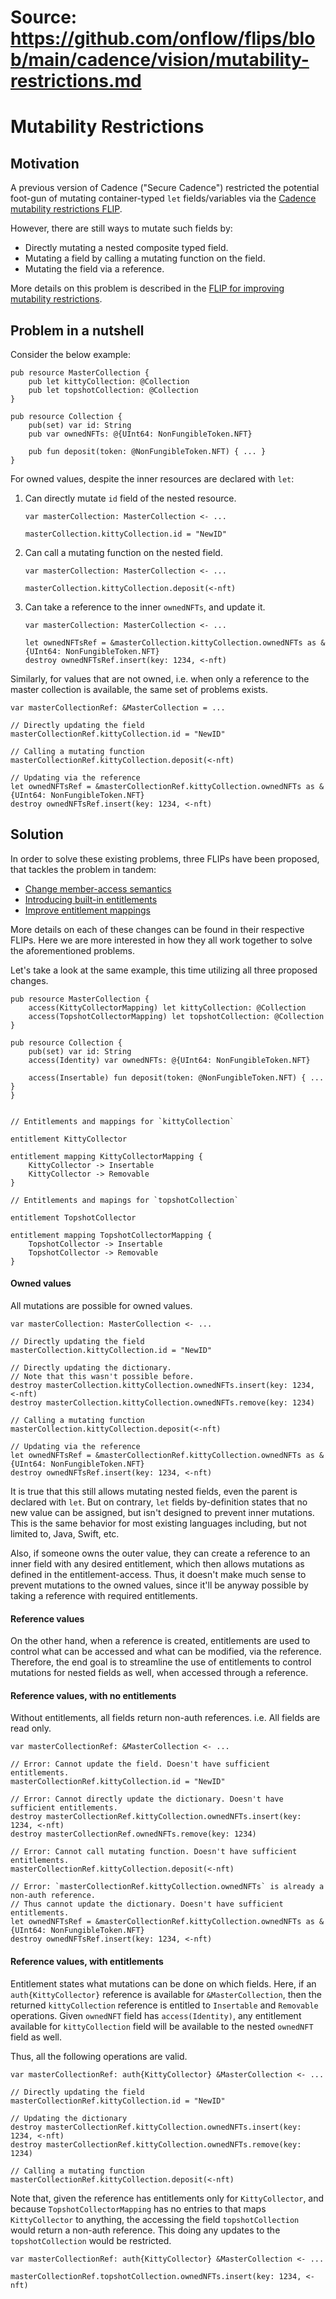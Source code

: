 # Source: https://github.com/onflow/flips/blob/main/cadence/vision/mutability-restrictions.md

# Mutability Restrictions

## Motivation

A previous version of Cadence ("Secure Cadence") restricted the potential foot-gun of mutating container-typed
`let` fields/variables via the
[Cadence mutability restrictions FLIP](https://github.com/onflow/flips/blob/main/cadence/20211129-cadence-mutability-restrictions.md).

However, there are still ways to mutate such fields by:
- Directly mutating a nested composite typed field.
- Mutating a field by calling a mutating function on the field.
- Mutating the field via a reference.

More details on this problem is described in the [FLIP for improving mutability restrictions](https://github.com/onflow/flips/pull/58).

## Problem in a nutshell

Consider the below example:

```cadence
pub resource MasterCollection {
    pub let kittyCollection: @Collection
    pub let topshotCollection: @Collection
}

pub resource Collection {
    pub(set) var id: String
    pub var ownedNFTs: @{UInt64: NonFungibleToken.NFT}

    pub fun deposit(token: @NonFungibleToken.NFT) { ... }
}
```

For owned values, despite the inner resources are declared with `let`:

1) Can directly mutate `id` field of the nested resource.

    ```cadence
    var masterCollection: MasterCollection <- ...
    
    masterCollection.kittyCollection.id = "NewID"
    ```

2) Can call a mutating function on the nested field.

    ```cadence
    var masterCollection: MasterCollection <- ...
    
    masterCollection.kittyCollection.deposit(<-nft)
    ```

3) Can take a reference to the inner `ownedNFTs`, and update it.

    ```cadence
    var masterCollection: MasterCollection <- ...
    
    let ownedNFTsRef = &masterCollection.kittyCollection.ownedNFTs as &{UInt64: NonFungibleToken.NFT}
    destroy ownedNFTsRef.insert(key: 1234, <-nft)
    ```

Similarly, for values that are not owned, i.e. when only a reference to the master collection is available,
the same set of problems exists.

```cadence
var masterCollectionRef: &MasterCollection = ...

// Directly updating the field
masterCollectionRef.kittyCollection.id = "NewID"

// Calling a mutating function
masterCollectionRef.kittyCollection.deposit(<-nft)

// Updating via the reference
let ownedNFTsRef = &masterCollectionRef.kittyCollection.ownedNFTs as &{UInt64: NonFungibleToken.NFT}
destroy ownedNFTsRef.insert(key: 1234, <-nft)
```

## Solution

In order to solve these existing problems, three FLIPs have been proposed, that tackles the problem in tandem:
- [Change member-access semantics](https://github.com/onflow/flips/pull/89)
- [Introducing built-in entitlements](https://github.com/onflow/flips/pull/86)
- [Improve entitlement mappings](https://github.com/onflow/flips/pull/94)

More details on each of these changes can be found in their respective FLIPs.
Here we are more interested in how they all work together to solve the aforementioned problems.

Let's take a look at the same example, this time utilizing all three proposed changes.

```cadence
pub resource MasterCollection {
    access(KittyCollectorMapping) let kittyCollection: @Collection
    access(TopshotCollectorMapping) let topshotCollection: @Collection
}

pub resource Collection {
    pub(set) var id: String
    access(Identity) var ownedNFTs: @{UInt64: NonFungibleToken.NFT}

    access(Insertable) fun deposit(token: @NonFungibleToken.NFT) { ... }
}


// Entitlements and mappings for `kittyCollection`

entitlement KittyCollector

entitlement mapping KittyCollectorMapping {
    KittyCollector -> Insertable
    KittyCollector -> Removable
}

// Entitlements and mapings for `topshotCollection`

entitlement TopshotCollector

entitlement mapping TopshotCollectorMapping {
    TopshotCollector -> Insertable
    TopshotCollector -> Removable
}
```

#### Owned values

All mutations are possible for owned values.

```cadence
var masterCollection: MasterCollection <- ...

// Directly updating the field
masterCollection.kittyCollection.id = "NewID"

// Directly updating the dictionary.
// Note that this wasn't possible before.
destroy masterCollection.kittyCollection.ownedNFTs.insert(key: 1234, <-nft)
destroy masterCollection.kittyCollection.ownedNFTs.remove(key: 1234)

// Calling a mutating function
masterCollection.kittyCollection.deposit(<-nft)

// Updating via the reference
let ownedNFTsRef = &masterCollectionRef.kittyCollection.ownedNFTs as &{UInt64: NonFungibleToken.NFT}
destroy ownedNFTsRef.insert(key: 1234, <-nft)
```

It is true that this still allows mutating nested fields, even the parent is declared with `let`.
But on contrary, `let` fields by-definition states that no new value can be assigned, but isn't designed to prevent
inner mutations.
This is the same behavior for most existing languages including, but not limited to, Java, Swift, etc.

Also, if someone owns the outer value, they can create a reference to an inner field with any desired entitlement,
which then allows mutations as defined in the entitlement-access.
Thus, it doesn't make much sense to prevent mutations to the owned values, since it'll be anyway possible by taking
a reference with required entitlements.

#### Reference values

On the other hand, when a reference is created, entitlements are used to control what can be accessed and what
can be modified, via the reference.
Therefore, the end goal is to streamline the use of entitlements to control mutations for nested fields as well,
when accessed through a reference.

#### Reference values, with no entitlements

Without entitlements, all fields return non-auth references. i.e. All fields are read only.

```cadence
var masterCollectionRef: &MasterCollection <- ...

// Error: Cannot update the field. Doesn't have sufficient entitlements.
masterCollectionRef.kittyCollection.id = "NewID"

// Error: Cannot directly update the dictionary. Doesn't have sufficient entitlements.
destroy masterCollectionRef.kittyCollection.ownedNFTs.insert(key: 1234, <-nft)
destroy masterCollectionRef.ownedNFTs.remove(key: 1234)

// Error: Cannot call mutating function. Doesn't have sufficient entitlements.
masterCollectionRef.kittyCollection.deposit(<-nft)

// Error: `masterCollectionRef.kittyCollection.ownedNFTs` is already a non-auth reference.
// Thus cannot update the dictionary. Doesn't have sufficient entitlements.
let ownedNFTsRef = &masterCollectionRef.kittyCollection.ownedNFTs as &{UInt64: NonFungibleToken.NFT}
destroy ownedNFTsRef.insert(key: 1234, <-nft)
```

#### Reference values, with entitlements

Entitlement states what mutations can be done on which fields.
Here, if an `auth{KittyCollector}` reference is available for `&MasterCollection`, then the returned `kittyCollection`
reference is entitled to `Insertable` and `Removable` operations.
Given `ownedNFT` field has `access(Identity)`, any entitlement available for `kittyCollection` field will be available
to the nested `ownedNFT` field as well.

Thus, all the following operations are valid.

```cadence
var masterCollectionRef: auth{KittyCollector} &MasterCollection <- ...

// Directly updating the field
masterCollectionRef.kittyCollection.id = "NewID"

// Updating the dictionary
destroy masterCollectionRef.kittyCollection.ownedNFTs.insert(key: 1234, <-nft)
destroy masterCollectionRef.kittyCollection.ownedNFTs.remove(key: 1234)

// Calling a mutating function
masterCollectionRef.kittyCollection.deposit(<-nft)
```

Note that, given the reference has entitlements only for `KittyCollector`, and because `TopshotCollectorMapping` has
no entries to that maps `KittyCollector` to anything, the accessing the field `topshotCollection` would return a
non-auth reference.
This doing any updates to the `topshotCollection` would be restricted.

```cadence
var masterCollectionRef: auth{KittyCollector} &MasterCollection <- ...

masterCollectionRef.topshotCollection.ownedNFTs.insert(key: 1234, <-nft)
```

